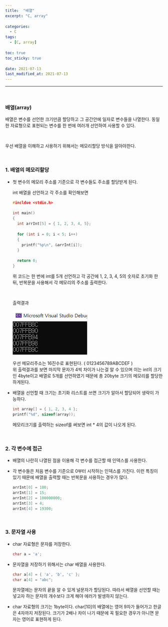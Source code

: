 ```yaml
---
title:  "배열"
excerpt: "C, array"

categories:
  - C
tags:
  - [C, array]

toc: true
toc_sticky: true
 
date: 2021-07-13
last_modified_at: 2021-07-13
--- 
```


***
<br>

### 배열(array)  
배열은 변수를 선언한 크기만큼 할당하고 그 공간안에 일자로 변수들을 나열한다. 동일한 자료형으로 표현되는 변수를 한 번에 여러개 선언하여 사용할 수 있다.

<br/>

우선 배열을 이해하고 사용하기 위해서는 메모리할당 방식을 알아야한다.

<br/>

### 1. 배열의 메모리할당

  * 첫 변수의 메모리 주소를 기준으로 각 변수들도 주소를 할당받게 된다.  

    int 배열을 선언하고 각 주소를 확인해보면  

    ```c
    #incldue <stdio.h>

    int main()
    {
      int arrInt[5] = { 1, 2, 3, 4, 5};

      for (int i = 0; i < 5; i++)
      {
        printf("%p\n", &arrInt[i]);
      }

      return 0;
    }
    ```

    위 코드는 한 번에 int를 5개 선언하고 각 공간에 1, 2, 3, 4, 5의 숫자로 초기화 한 뒤, 반복문을 사용해서 각 메모리의 주소를 출력한다.  
    
    <br/>

    출력결과

    ![pyramid](/assets/images/20210713_Posting/1.png)  

    우선 메모리주소는 16진수로 표현된다. ( 0123456789ABCDEF )   
    위 출력결과를 보면 마지막 문자가 4씩 차이가 나는걸 알 수 있으며 이는 int의 크기인 4byte이고 배열로 5개를 선언하였기 때문에 총 20byte 크기의 메모리를 할당한 하게된다.  


  * 배열을 선언할 때 크기는 초기화 리스트를 쓰면 크기가 알아서 할당되어 생략이 가능하다.  

    ```c 
    int array[] = { 1, 2, 3, 4 };
    printf("%d", sizeof(array));
    ```  

    메모리크기를 출력하는 sizeof를 써보면 int * 4의 값이 나오게 된다.  

    <br/>

### 2. 각 변수에 접근
  * 배열의 나란히 나열된 점을 이용해 각 변수를 접근할 때 인덱스를 사용한다.  
  * 각 변수들은 처음 변수를 기준으로 0부터 시작하는 인덱스를 가진다. 이런 특징이 있기 때문에 배열을 출력할 때는 반복문을 사용하는 경우가 많다.

    ```c
    arrInt[0] = 100;
    arrInt[1] = 15;
    arrInt[2] = 100000000;
    arrInt[3] = 4;
    arrInt[4] = 19300;
    ```
<br/>

### 3. 문자열 사용
  * char 자료형은 문자를 저장한다.  
  
    ```c
    char a = 'a';
    ```
  
  * 문자열을 저장하기 위해서는 char 배열을 사용한다.

    ```c
    char a[4] = { 'a', 'b', 'c' };
    char a[4] = "abc";
    ``` 
    
    문자열에는 문자의 끝을 알 수 있게 널문자가 할당된다. 따라서 배열을 선언할 때는 넣고자 하는 문자의 개수보다 크게 해야 에러가 발생하지 않는다.  

  * char 자료형의 크기는 1byte이다. char[10]의 배열에는 영어 9자가 들어가고 한글은 4자까지 저장된다. 크기가 2배나 차이 나기 때문에 꼭 필요한 경우가 아니면 문자는 영어로 표현하게 된다.